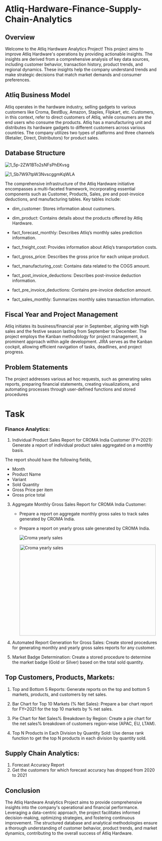 # Atliq-Hardware-Finance-Supply-Chain-Analytics

## Overview


Welcome to the Atliq Hardware Analytics Project! This project aims to improve Atliq Hardware's operations by providing actionable insights. The insights are derived from a comprehensive analysis of key data sources, including customer behavior, transaction history, product trends, and regional dynamics. These insights help the company understand trends and make strategic decisions that match market demands and consumer preferences.

## Atliq Business Model


Atliq operates in the hardware industry, selling gadgets to various customers like Croma, BestBuy, Amazon, Staples, Flipkart, etc. Customers, in this context, refer to direct customers of Atliq, while consumers are the end users who consume the products. Atliq has a manufacturing unit and distributes its hardware gadgets to different customers across various countries. The company utilizes two types of platforms and three channels (Retailer, Direct, Distributors) for product sales.




## Database Structure


![1_5p-2ZW1BTo2sNFsPhEKvsg](https://github.com/sahooraghunath/Atliq-Hardware-Finance-Supply-Chain-Analytics-Using-MySQL/assets/119792506/34a8956b-d352-441a-8687-35f41b6efb22 )


![1_Sb7W97tpW3NvscggmKqWLA](https://github.com/sahooraghunath/Atliq-Hardware-Finance-Supply-Chain-Analytics-Using-MySQL/assets/119792506/87b97ea4-2542-46d6-b1e6-338d916c7529 )

The comprehensive infrastructure of the Atliq Hardware initiative encompasses a multi-faceted framework, incorporating essential components such as Customer, Products, Sales, pre and post-invoice deductions, and manufacturing tables. Key tables include:

* dim_customer: Stores information about customers.

* dim_product: Contains details about the products offered by Atliq Hardware.

* fact_forecast_monthly: Describes Atliq’s monthly sales prediction information.

* fact_freight_cost: Provides information about Atliq’s transportation costs.

* fact_gross_price: Describes the gross price for each unique product.

* fact_manufacturing_cost: Contains data related to the COGS amount.

* fact_post_invoice_deductions: Describes post-invoice deduction information.

* fact_pre_invoice_deductions: Contains pre-invoice deduction amount.

* fact_sales_monthly: Summarizes monthly sales transaction information.

## Fiscal Year and Project Management
Atliq initiates its business/financial year in September, aligning with high sales and the festive season lasting from September to December. The project employs the Kanban methodology for project management, a prominent approach within agile development. JIRA serves as the Kanban cockpit, allowing efficient navigation of tasks, deadlines, and project progress.

## Problem Statements


The project addresses various ad hoc requests, such as generating sales reports, preparing financial statements, creating visualizations, and automating processes through user-defined functions and stored procedures

# Task


### Finance Analytics:

1. Individual Product Sales Report for CROMA India Customer (FY=2021): Generate a report of individual product sales aggregated on a monthly basis.
   
  The report should have the following fields,
  *	Month
  *	Product Name
  *	Variant
  *	Sold Quantity
  *	Gross Price per item
  *	Gross price total


3. Aggregate Monthly Gross Sales Report for CROMA India Customer:
   * Prepare a report on aggregate monthly gross sales to track sales generated by CROMA India.
   * Prepare a report on yearly gross sale generated by CROMA India.

     ![Croma yearly sales](https://github.com/Raghunaths834/Atliq-Hardware-Finance-Supply-Chain-Analytics/assets/119792506/ff977695-7324-4602-b624-00b1f8a03256.png)

     <img src="https://github.com/Raghunaths834/Atliq-Hardware-Finance-Supply-Chain-Analytics/assets/119792506/ff977695-7324-4602-b624-00b1f8a03256.png" alt="Croma yearly sales" height="300" width="450">




5. Automated Report Generation for Gross Sales: Create stored procedures for generating monthly and yearly gross sales reports for any customer.
       
6. Market Badge Determination: Create a stored procedure to determine the market badge (Gold or Silver) based on the total sold quantity.

## Top Customers, Products, Markets:

1. Top and Bottom 5 Reports: Generate reports on the top and bottom 5 markets, products, and customers by net sales.

2. Bar Chart for Top 10 Markets (% Net Sales): Prepare a bar chart report for FY=2021 for the top 10 markets by % net sales.

3. Pie Chart for Net Sales% Breakdown by Region: Create a pie chart for the net sales% breakdown of customers region-wise (APAC, EU, LTAM).

4. Top N Products in Each Division by Quantity Sold: Use dense rank function to get the top N products in each division by quantity sold.

## Supply Chain Analytics:
1. Forecast Accuracy Report
2. Get the customers for which forecast accuracy has dropped from 2020 to 2021
## Conclusion
The Atliq Hardware Analytics Project aims to provide comprehensive insights into the company's operational and financial performance. Leveraging a data-centric approach, the project facilitates informed decision-making, optimizing strategies, and fostering continuous improvement. The structured database and analytical methodologies ensure a thorough understanding of customer behavior, product trends, and market dynamics, contributing to the overall success of Atliq Hardware.
